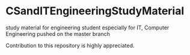 # CSandITEngineeringStudyMaterial
study material for engineering student especially for IT, Computer Engineering pushed on the master branch

Contribution to this repository is highly appreciated.
